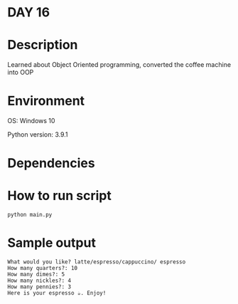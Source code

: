 
# DAY 16

# Description
Learned about Object Oriented programming, converted the coffee machine into OOP

# Environment
OS: Windows 10

Python version: 3.9.1

# Dependencies

# How to run script
```
python main.py
```

# Sample output
```
What would you like? latte/espresso/cappuccino/ espresso
How many quarters?: 10
How many dimes?: 5
How many nickles?: 4
How many pennies?: 3
Here is your espresso ☕️. Enjoy!
```
